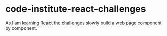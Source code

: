 # code-institute-react-challenges
As I am learning React the challenges slowly build a web page component by component.
